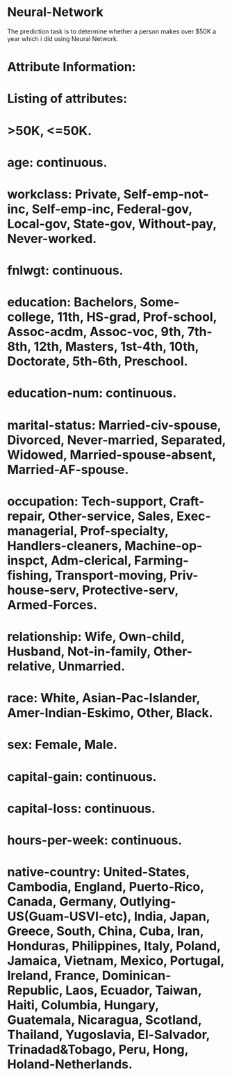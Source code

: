 # Neural-Network
The prediction task is to determine whether a person makes over $50K a year which i did using Neural Network.

# Attribute Information:

# Listing of attributes:

# >50K, <=50K.

# age: continuous.
# workclass: Private, Self-emp-not-inc, Self-emp-inc, Federal-gov, Local-gov, State-gov, Without-pay, Never-worked.
# fnlwgt: continuous.
# education: Bachelors, Some-college, 11th, HS-grad, Prof-school, Assoc-acdm, Assoc-voc, 9th, 7th-8th, 12th, Masters, 1st-4th, 10th, Doctorate, 5th-6th, Preschool.
# education-num: continuous.
# marital-status: Married-civ-spouse, Divorced, Never-married, Separated, Widowed, Married-spouse-absent, Married-AF-spouse.
# occupation: Tech-support, Craft-repair, Other-service, Sales, Exec-managerial, Prof-specialty, Handlers-cleaners, Machine-op-inspct, Adm-clerical, Farming-fishing, Transport-moving, Priv-house-serv, Protective-serv, Armed-Forces.
# relationship: Wife, Own-child, Husband, Not-in-family, Other-relative, Unmarried.
# race: White, Asian-Pac-Islander, Amer-Indian-Eskimo, Other, Black.
# sex: Female, Male.
# capital-gain: continuous.
# capital-loss: continuous.
# hours-per-week: continuous.
# native-country: United-States, Cambodia, England, Puerto-Rico, Canada, Germany, Outlying-US(Guam-USVI-etc), India, Japan, Greece, South, China, Cuba, Iran, Honduras, Philippines, Italy, Poland, Jamaica, Vietnam, Mexico, Portugal, Ireland, France, Dominican-Republic, Laos, Ecuador, Taiwan, Haiti, Columbia, Hungary, Guatemala, Nicaragua, Scotland, Thailand, Yugoslavia, El-Salvador, Trinadad&Tobago, Peru, Hong, Holand-Netherlands.

